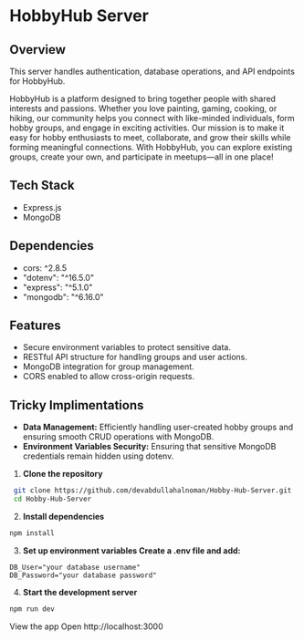 # HobbyHub Server

## Overview

This server handles authentication, database operations, and API endpoints for HobbyHub.

HobbyHub is a platform designed to bring together people with shared
interests and passions. Whether you love painting, gaming, cooking, or
hiking, our community helps you connect with like-minded individuals,
form hobby groups, and engage in exciting activities. Our mission is to make it easy for hobby enthusiasts to meet,
collaborate, and grow their skills while forming meaningful
connections. With HobbyHub, you can explore existing groups, create
your own, and participate in meetups—all in one place!

## Tech Stack

- Express.js
- MongoDB

## Dependencies

- cors: ^2.8.5
- "dotenv": "^16.5.0"
- "express": "^5.1.0"
- "mongodb": "^6.16.0"

## Features

- Secure environment variables to protect sensitive data.
- RESTful API structure for handling groups and user actions.
- MongoDB integration for group management.
- CORS enabled to allow cross-origin requests.

## Tricky Implimentations

- **Data Management:** Efficiently handling user-created hobby groups and ensuring smooth CRUD operations with MongoDB.
- **Environment Variables Security:** Ensuring that sensitive MongoDB credentials remain hidden using dotenv.

1. **Clone the repository**
```bash
 git clone https://github.com/devabdullahalnoman/Hobby-Hub-Server.git
 cd Hobby-Hub-Server
```

   
2. **Install dependencies**
```bash
npm install
```

3. **Set up environment variables Create a .env file and add:**
```env
DB_User="your database username"
DB_Password="your database password"
```
        
4. **Start the development server**

```bash
npm run dev
```

View the app Open http://localhost:3000
